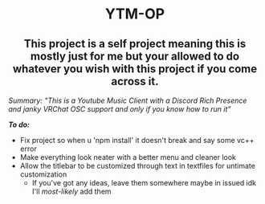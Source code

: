 <center>

# YTM-OP
## This project is a self project meaning this is mostly just for me but your allowed to do whatever you wish with this project if you come across it.</center>


*Summary: "This is a Youtube Music Client with a Discord Rich Presence and janky VRChat OSC support and only if you know how to run it"*

***To do:***
- Fix project so when u 'npm install' it doesn't break and say some vc++ error
- Make everything look neater with a better menu and cleaner look
- Allow the titlebar to be customized through text in textfiles for untimate customization
    - If you've got any ideas, leave them somewhere maybe in issued idk I'll *most-likely* add them


</center>